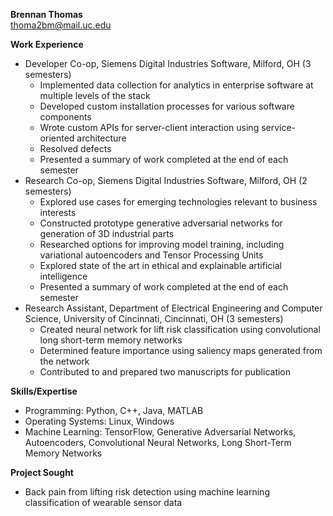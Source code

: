 ﻿**Brennan Thomas**<br>
thoma2bm@mail.uc.edu

**Work Experience**
* Developer Co-op, Siemens Digital Industries Software, Milford, OH (3 semesters)
	* Implemented data collection for analytics in enterprise software at multiple levels of the stack
	* Developed custom installation processes for various software components
	* Wrote custom APIs for server-client interaction using service-oriented architecture
	* Resolved defects
	* Presented a summary of work completed at the end of each semester
* Research Co-op, Siemens Digital Industries Software, Milford, OH (2 semesters)
	* Explored use cases for emerging technologies relevant to business interests
	* Constructed prototype generative adversarial networks for generation of 3D industrial parts
	* Researched options for improving model training, including variational autoencoders and Tensor Processing Units
	* Explored state of the art in ethical and explainable artificial intelligence
	* Presented a summary of work completed at the end of each semester
* Research Assistant, Department of Electrical Engineering and Computer Science, University of Cincinnati, Cincinnati, OH (3 semesters)
	* Created neural network for lift risk classification using convolutional long short-term memory networks
	* Determined feature importance using saliency maps generated from the network
	* Contributed to and prepared two manuscripts for publication

**Skills/Expertise**
* Programming: Python, C++, Java, MATLAB
* Operating Systems: Linux, Windows
* Machine Learning: TensorFlow, Generative Adversarial Networks, Autoencoders, Convolutional Neural Networks, Long Short-Term Memory Networks

**Project Sought**
* Back pain from lifting risk detection using machine learning classification of wearable sensor data
